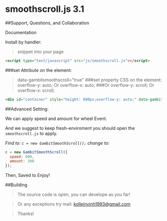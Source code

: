 # smoothscroll.js 3.1

##Support, Questions, and Collaboration

Documentation

Install by handler:
> snippet into your page

```html
<script type="text/javascript" src="js/smoothscroll.js"></script>
```
>
###set Attribute on the element: 
>data-gambitsmoothscroll="true"
###set property CSS on the element:
>overflow-y: auto; Or overflow-x: auto;
###Or
>overflow-y: scroll; Or overflow-x: scroll;

```html
<div id="container" style="height: 600px;overflow-y: auto;" data-gambitsmoothscroll="true"></div>
```

##Advanced Setting:

We can apply speed and amount for wheel Event.

And we suggest to keep fresh-enviroment you should open the `smoothscroll.js` to apply.

*Find to: `c = new GambitSmoothScroll();` change to:*

```javascript
c = new GambitSmoothScroll({
  speed: 900,
  amount: 300
});
```
Then, Saved to Enjoy!

##Building

>The source code is open, you can develope as you far!

>Or any exceptions try mail: kolleinvinh1993@gmail.com

>Thanks!

